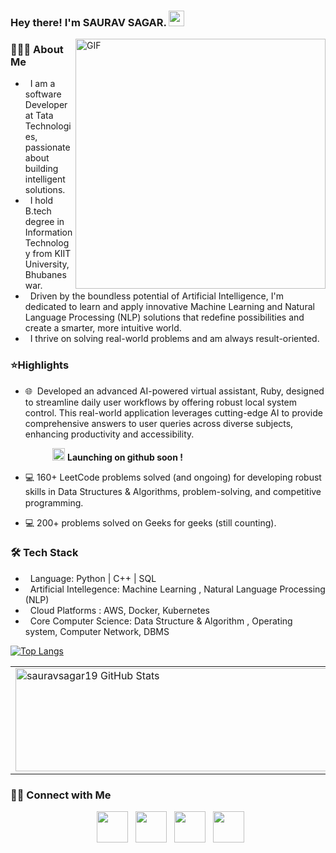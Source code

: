<h3> Hey there! I'm SAURAV SAGAR. <img src="https://github.com/souvikguria98/souvikguria98/blob/master/Hi.gif" width="25"></h2>
<img align="right" alt="GIF" src="https://c.tenor.com/NOYF3f82b_gAAAAC/programmer.gif" width="400"/>

<h3> 👨🏻‍💻 About Me </h3>


-  &nbsp; I am a software Developer at Tata Technologies, passionate about building intelligent solutions.
-  &nbsp; I hold B.tech degree in Information Technology from KIIT University, Bhubaneswar.
-  &nbsp; Driven by the boundless potential of Artificial Intelligence, I'm dedicated to learn and apply innovative Machine Learning and Natural Language Processing (NLP) solutions that redefine possibilities and create a smarter, more intuitive world. 
-  &nbsp; I thrive on solving real-world problems and am always result-oriented.

<h3>⭐️Highlights</h3>

- 🌐 &nbsp;Developed an advanced AI-powered virtual assistant, Ruby, designed to streamline daily user workflows by offering robust local system control. This real-world application leverages cutting-edge AI to provide comprehensive answers to user queries across diverse subjects, enhancing productivity and accessibility.
   
     &nbsp;&nbsp; &nbsp; &nbsp;&nbsp; &nbsp; &nbsp;<img src="https://img.icons8.com/?size=100&id=1kX0jH69NbUF&format=png&color=000000" width="20" alt="Launching Soon Icon" /> <b>  Launching on github soon ! </b>
- 💻&nbsp;160+ LeetCode problems solved (and ongoing) for developing robust skills in Data Structures & Algorithms, problem-solving, and competitive programming. <a href="https://leetcode.com/u/saurav_sagar/" target="_blank" rel="noopener noreferrer"><img src="https://img.icons8.com/?size=100&id=98Pzb3JNQAry&format=png&color=000000" width="15" /></a>
- 💻&nbsp;200+ problems solved on Geeks for geeks (still counting). <a href="https://www.geeksforgeeks.org/user/sauravsagar2296/" target="_blank" rel="noopener noreferrer"><img src="https://img.icons8.com/?size=100&id=98Pzb3JNQAry&format=png&color=000000" width="15" /></a>

<h3>🛠 Tech Stack</h3>

- &nbsp; Language: Python | C++ | SQL
- &nbsp; Artificial Intellegence:  Machine Learning , Natural Language Processing (NLP)
- &nbsp; Cloud Platforms : AWS, Docker, Kubernetes
- &nbsp; Core Computer Science: Data Structure & Algorithm , Operating system, Computer Network, DBMS

[![Top Langs](https://github-readme-stats.vercel.app/api/top-langs/?username=devSouvik&layout=compact&text_color=daf7dc&bg_color=151515)](https://github.com/devSouvik/github-readme-stats)

<table>
  <tr>
    <td>
      <img src="https://github-readme-stats.vercel.app/api?username=sauravsagar19&show_icons=true&locale=en&color=000000" alt="sauravsagar19 GitHub Stats" width="600" height="165"/>
    </td>
    <td>
      <img src="https://github-readme-streak-stats.herokuapp.com/?user=sauravsagar19&color=000000" alt="sauravsagar19 GitHub Streak" width="600" height="165"/>
    </td>
  </tr>
<!--   <tr>
    <td colspan="2">
      <p align="center">
        [![Top Langs](https://github-readme-stats.vercel.app/api/top-langs/?username=devSouvik&layout=compact&text_color=daf7dc&bg_color=151515)](https://github.com/devSouvik/github-readme-stats)
      </p>
    </td>
  </tr> -->
</table>

<h3> 🤝🏻 Connect with Me </h3>

<p align="center">  
&nbsp; <a href="https://www.linkedin.com/in/saurav-sagar-6316ab201/" target="_blank" rel="noopener noreferrer"><img src="https://img.icons8.com/?size=100&id=xuvGCOXi8Wyg&format=png&color=000000" width="50" /></a>
&nbsp; <a href="mailto:sauravsagar2296@gmail.com" target="_blank" rel="noopener noreferrer"><img src="https://img.icons8.com/?size=100&id=P7UIlhbpWzZm&format=png&color=000000"  width="50" /></a>
&nbsp; <a href="https://leetcode.com/u/saurav_sagar/" target="_blank" rel="noopener noreferrer"><img src="https://img.icons8.com/?size=100&id=wDGo581Ea5Nf&format=png&color=000000" width="50" /></a>
</a>
&nbsp; <a href="https://www.geeksforgeeks.org/user/sauravsagar2296/" target="_blank" rel="noopener noreferrer"><img src="https://img.icons8.com/?size=100&id=19293&format=png&color=000000" width="50" /></a>
</p>

